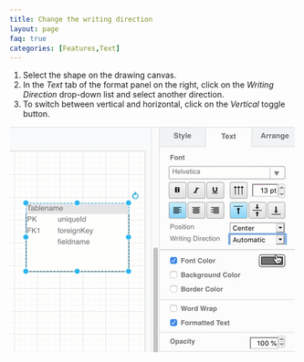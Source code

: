 ```yaml
---
title: Change the writing direction
layout: page
faq: true
categories: [Features,Text]
---
```


1. Select the shape on the drawing canvas.
2. In the _Text_ tab of the format panel on the right, click on the _Writing Direction_ drop-down list and select another direction.
3. To switch between vertical and horizontal, click on the _Vertical_ toggle button.

<img src="/assets/img/blog/writing-direction-change.gif" style="width=100%;max-width:500px;height:auto;" alt="Use the Writing Direction drop-down list and the Vertical toggle button on the Text tab in the format panel to change the writing direction in a shape">
